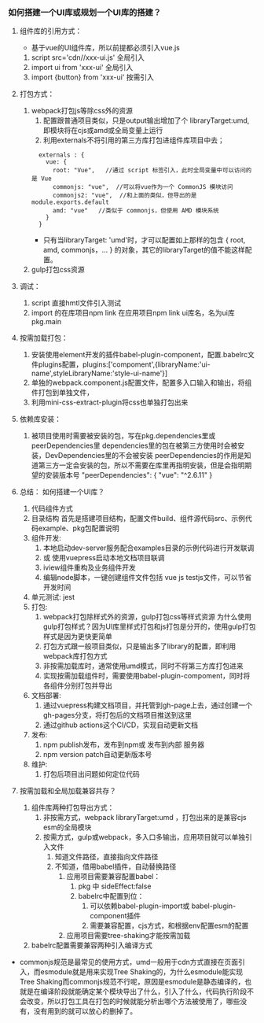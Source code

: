 ### 如何搭建一个UI库或规划一个UI库的搭建？
  1. 组件库的引用方式：
      * 基于vue的UI组件库，所以前提都必须引入vue.js
      1. script src='cdn//xxx-ui.js' 全局引入
      2. import ui from 'xxx-ui' 全局引入
      3. import {button} from 'xxx-ui' 按需引入

  2. 打包方式：
      1. webpack打包js等除css外的资源
          1. 配置跟普通项目类似，只是output输出增加了个 libraryTarget:umd,即模块将在cjs或amd或全局变量上运行
          2. 利用externals不将引用的第三方库打包进组件库项目中去；
            ```
              externals : {
                vue: {
                  root: "Vue",   //通过 script 标签引入，此时全局变量中可以访问的是 Vue
                  commonjs: "vue",  //可以将vue作为一个 CommonJS 模块访问
                  commonjs2: "vue",  //和上面的类似，但导出的是 module.exports.default
                  amd: "vue"   //类似于 commonjs，但使用 AMD 模块系统
                }
              }
            ```
            * 只有当libraryTarget: 'umd'时，才可以配置如上那样的包含 { root, amd, commonjs，... } 的对象，其它的libraryTarget的值不能这样配置。
            <!-- 链接：https://juejin.cn/post/6932736907830886413 -->
      2. gulp打包css资源

  3. 调试：
      1. script 直接hmtl文件引入测试
      2. import 的在库项目npm link 在应用项目npm link ui库名，名为ui库pkg.main

  4. 按需加载打包：
      1. 安装使用element开发的插件babel-plugin-component，配置.babelrc文件plugins配置，plugins:['compoment',{libraryName:'ui-name',styleLibraryName:'style-ui-name'}]
      2. 单独的webpack.component.js配置文件，配置多入口输入和输出，将组件打包到单独文件，
      3. 利用mini-css-extract-plugin将css也单独打包出来

  5. 依赖库安装：
      1. 被项目使用时需要被安装的包，写在pkg.dependencies里或peerDependencies里
      dependencies里的包在被第三方使用时会被安装，DevDependencies里的不会被安装
      peerDependencies的作用是知道第三方一定会安装的包，所以不需要在库里再指明安装，但是会指明期望的安装版本号
          "peerDependencies": {
            "vue": "^2.6.11"
          }

  6. 总结：
      如何搭建一个UI库？
      1. 代码组件方式
      2. 目录结构
          首先是搭建项目结构，配置文件build、组件源代码src、示例代码example、pkg包配置说明
      3. 组件开发: 
          1. 本地启动dev-server服务配合examples目录的示例代码进行开发联调 
          2. 或 使用vuepress启动本地文档项目联调
          3. iview组件重构及业务组件开发
          4. 编辑node脚本，一键创建组件文件包括 vue js testjs文件，可以节省开发时间
      4. 单元测试: jest
      5. 打包: 
          1. webpack打包除样式外的资源，gulp打包css等样式资源
              为什么使用gulp打包样式？因为UI库里样式打包和js打包是分开的，使用gulp打包样式是因为更快更简单
          2. 打包方式跟一般项目类似，只是输出多了library的配置，即利用webpack库打包方式
            1. 非按需加载库时，通常使用umd模式，同时不将第三方库打包进来
            2. 实现按需加载组件时，需要使用babel-plugin-compoment，同时将各组件分别打包并导出
      6. 文档部署: 
          1. 通过vuepress构建文档项目，并托管到gh-page上去，通过创建一个gh-pages分支，将打包后的文档项目推送到这里
          2. 通过github actions这个CI/CD，实现自动更新文档
          <!-- https://zhuanlan.zhihu.com/p/494193833 -->
      7. 发布: 
          1. npm publish发布，发布到npm或 发布到内部 服务器
          2. npm version patch自动更新版本号
      8. 维护: 
          1. 打包后项目出问题如何定位代码

  7. 按需加载和全局加载兼容共存？   
      <!-- https://www.jianshu.com/p/c46a234df284 -->
      1. 组件库两种打包导出方式：
          1. 非按需方式，webpack libraryTarget:umd ，打包出来的是兼容cjs esm的全局模块
          2. 按需方式，gulp或webpack，多入口多输出，应用项目就可以单独引入文件
              1. 知道文件路径，直接指向文件路径
              2. 不知道，借用babel插件，自动替换路径
                  1. 应用项目需要兼容配置babel：
                      1. pkg 中 sideEffect:false
                      2. babelrc中配置到位：
                          1. 可以依赖babel-plugin-import或 babel-plugin-component插件
                          2. 需要兼容配置，cjs方式，和根据env配置esm的配置
                  2. 应用项目需要tree-shaking才能按需加载
      2. babelrc配置需要兼容两种引入编译方式

  * commonjs规范是最常见的使用方式，umd一般用于cdn方式直接在页面引入，而esmodule就是用来实现Tree Shaking的，为什么esmodule能实现Tree Shaking而commonjs规范不行呢，原因是esmodule是静态编译的，也就是在编译阶段就能确定某个模块导出了什么，引入了什么，代码执行阶段不会改变，所以打包工具在打包的时候就能分析出哪个方法被使用了，哪些没有，没有用到的就可以放心的删掉了。
    <!-- 原文链接：https://blog.csdn.net/sinat_33488770/article/details/121708231 -->

    <!-- 如何让组件库支持按需引入 -->
    <!-- 原文链接：https://zhuanlan.zhihu.com/p/473188268 -->